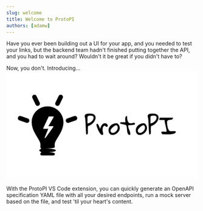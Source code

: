 ```yaml
---
slug: welcome
title: Welcome to ProtoPI
authors: [adamw]
---
```


Have you ever been building out a UI for your app, and you needed to test your links, but the backend team hadn't finished putting together the API, and you had to wait around? Wouldn't it be great if you didn't have to?

Now, you don't. Introducing...
![ProtoPI Social Card](./protopi-social-card.jpg)

With the ProtoPI VS Code extension, you can quickly generate an OpenAPI specification YAML file with all your desired endpoints, run a mock server based on the file, and test 'til your heart's content.